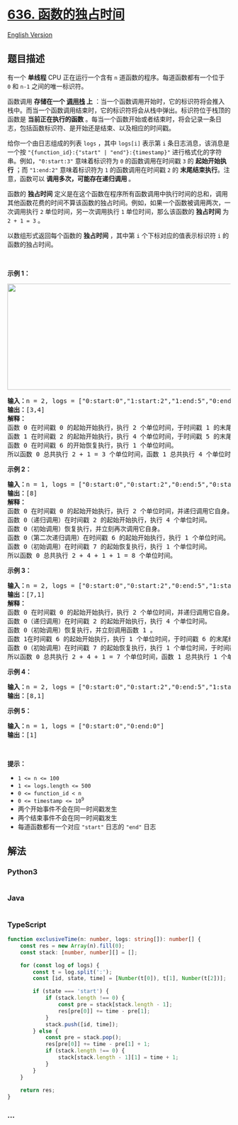 # [636. 函数的独占时间](https://leetcode.cn/problems/exclusive-time-of-functions)

[English Version](/solution/0600-0699/0636.Exclusive%20Time%20of%20Functions/README_EN.md)

## 题目描述

<!-- 这里写题目描述 -->

<p>有一个 <strong>单线程</strong> CPU 正在运行一个含有 <code>n</code> 道函数的程序。每道函数都有一个位于  <code>0</code> 和 <code>n-1</code> 之间的唯一标识符。</p>

<p>函数调用 <strong>存储在一个 <a href="https://baike.baidu.com/item/%E8%B0%83%E7%94%A8%E6%A0%88/22718047?fr=aladdin" target="_blank">调用栈</a> 上</strong> ：当一个函数调用开始时，它的标识符将会推入栈中。而当一个函数调用结束时，它的标识符将会从栈中弹出。标识符位于栈顶的函数是 <strong>当前正在执行的函数</strong> 。每当一个函数开始或者结束时，将会记录一条日志，包括函数标识符、是开始还是结束、以及相应的时间戳。</p>

<p>给你一个由日志组成的列表 <code>logs</code> ，其中 <code>logs[i]</code> 表示第 <code>i</code> 条日志消息，该消息是一个按 <code>"{function_id}:{"start" | "end"}:{timestamp}"</code> 进行格式化的字符串。例如，<code>"0:start:3"</code> 意味着标识符为 <code>0</code> 的函数调用在时间戳 <code>3</code> 的 <strong>起始开始执行</strong> ；而 <code>"1:end:2"</code> 意味着标识符为 <code>1</code> 的函数调用在时间戳 <code>2</code> 的 <strong>末尾结束执行</strong>。注意，函数可以 <strong>调用多次，可能存在递归调用 </strong>。</p>

<p>函数的 <strong>独占时间</strong> 定义是在这个函数在程序所有函数调用中执行时间的总和，调用其他函数花费的时间不算该函数的独占时间。例如，如果一个函数被调用两次，一次调用执行 <code>2</code> 单位时间，另一次调用执行 <code>1</code> 单位时间，那么该函数的 <strong>独占时间</strong> 为 <code>2 + 1 = 3</code> 。</p>

<p>以数组形式返回每个函数的 <strong>独占时间</strong> ，其中第 <code>i</code> 个下标对应的值表示标识符 <code>i</code> 的函数的独占时间。</p>
 

<p><strong>示例 1：</strong></p>
<img alt="" src="https://fastly.jsdelivr.net/gh/doocs/leetcode@main/solution/0600-0699/0636.Exclusive%20Time%20of%20Functions/images/diag1b.png" style="width: 550px; height: 239px;" />
<pre>
<strong>输入：</strong>n = 2, logs = ["0:start:0","1:start:2","1:end:5","0:end:6"]
<strong>输出：</strong>[3,4]
<strong>解释：</strong>
函数 0 在时间戳 0 的起始开始执行，执行 2 个单位时间，于时间戳 1 的末尾结束执行。 
函数 1 在时间戳 2 的起始开始执行，执行 4 个单位时间，于时间戳 5 的末尾结束执行。 
函数 0 在时间戳 6 的开始恢复执行，执行 1 个单位时间。 
所以函数 0 总共执行 2 + 1 = 3 个单位时间，函数 1 总共执行 4 个单位时间。 
</pre>

<p><strong>示例 2：</strong></p>

<pre>
<strong>输入：</strong>n = 1, logs = ["0:start:0","0:start:2","0:end:5","0:start:6","0:end:6","0:end:7"]
<strong>输出：</strong>[8]
<strong>解释：</strong>
函数 0 在时间戳 0 的起始开始执行，执行 2 个单位时间，并递归调用它自身。
函数 0（递归调用）在时间戳 2 的起始开始执行，执行 4 个单位时间。
函数 0（初始调用）恢复执行，并立刻再次调用它自身。
函数 0（第二次递归调用）在时间戳 6 的起始开始执行，执行 1 个单位时间。
函数 0（初始调用）在时间戳 7 的起始恢复执行，执行 1 个单位时间。
所以函数 0 总共执行 2 + 4 + 1 + 1 = 8 个单位时间。
</pre>

<p><strong>示例 3：</strong></p>

<pre>
<strong>输入：</strong>n = 2, logs = ["0:start:0","0:start:2","0:end:5","1:start:6","1:end:6","0:end:7"]
<strong>输出：</strong>[7,1]
<strong>解释：</strong>
函数 0 在时间戳 0 的起始开始执行，执行 2 个单位时间，并递归调用它自身。
函数 0（递归调用）在时间戳 2 的起始开始执行，执行 4 个单位时间。
函数 0（初始调用）恢复执行，并立刻调用函数 1 。
函数 1在时间戳 6 的起始开始执行，执行 1 个单位时间，于时间戳 6 的末尾结束执行。
函数 0（初始调用）在时间戳 7 的起始恢复执行，执行 1 个单位时间，于时间戳 7 的末尾结束执行。
所以函数 0 总共执行 2 + 4 + 1 = 7 个单位时间，函数 1 总共执行 1 个单位时间。 </pre>

<p><strong>示例 4：</strong></p>

<pre>
<strong>输入：</strong>n = 2, logs = ["0:start:0","0:start:2","0:end:5","1:start:7","1:end:7","0:end:8"]
<strong>输出：</strong>[8,1]
</pre>

<p><strong>示例 5：</strong></p>

<pre>
<strong>输入：</strong>n = 1, logs = ["0:start:0","0:end:0"]
<strong>输出：</strong>[1]
</pre>

<p> </p>

<p><strong>提示：</strong></p>

<ul>
	<li><code>1 <= n <= 100</code></li>
	<li><code>1 <= logs.length <= 500</code></li>
	<li><code>0 <= function_id < n</code></li>
	<li><code>0 <= timestamp <= 10<sup>9</sup></code></li>
	<li>两个开始事件不会在同一时间戳发生</li>
	<li>两个结束事件不会在同一时间戳发生</li>
	<li>每道函数都有一个对应 <code>"start"</code> 日志的 <code>"end"</code> 日志</li>
</ul>

## 解法

<!-- 这里可写通用的实现逻辑 -->

<!-- tabs:start -->

### **Python3**

<!-- 这里可写当前语言的特殊实现逻辑 -->

```python

```

### **Java**

<!-- 这里可写当前语言的特殊实现逻辑 -->

```java

```

### **TypeScript**

```ts
function exclusiveTime(n: number, logs: string[]): number[] {
    const res = new Array(n).fill(0);
    const stack: [number, number][] = [];

    for (const log of logs) {
        const t = log.split(':');
        const [id, state, time] = [Number(t[0]), t[1], Number(t[2])];

        if (state === 'start') {
            if (stack.length !== 0) {
                const pre = stack[stack.length - 1];
                res[pre[0]] += time - pre[1];
            }
            stack.push([id, time]);
        } else {
            const pre = stack.pop();
            res[pre[0]] += time - pre[1] + 1;
            if (stack.length !== 0) {
                stack[stack.length - 1][1] = time + 1;
            }
        }
    }
    
    return res;
}
```

### **...**

```

```

<!-- tabs:end -->
